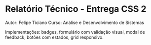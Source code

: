 # Relatório Técnico - Entrega CSS 2

Autor: Felipe Ticiano
Curso: Análise e Desenvolvimento de Sistemas

Implementações: badges, formulário com validação visual, modal de feedback, botões com estados, grid responsivo.
